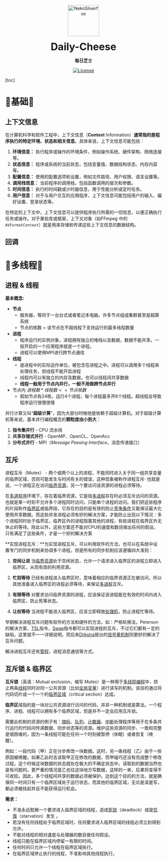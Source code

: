 <div align="center">
<p>
 <img width="100px" src="https://raw.githubusercontent.com/NekoSilverFox/NekoSilverfox/403ab045b7d9adeaaf8186c451af7243f5d8f46d/icons/silverfox.svg" align="center" alt="NekoSilverfox" />
 <p align="center"><b><font size=6>Daily-Cheese</font></b></p>
 <p align="center"><b>每日芝士</b></p>
</p>



[![License](https://img.shields.io/badge/license-Apache%202.0-brightgreen)](LICENSE)



<div align="left">
<!-- 顶部至此截止 -->


[toc]



# 🧀基础🧀

## 上下文信息

在计算机科学和软件工程中，上下文信息（**Context** Information）**通常指的是程序执行的特定环境、状态和相关信息**。具体来说，上下文信息可能包括：

1. **环境信息：** 执行程序或操作的环境条件，例如操作系统、硬件架构、网络连接等。
2. **状态信息：** 程序或系统的当前状态，包括变量值、数据结构状态、内存内容等。
3. **配置信息：** 使用的配置选项和设置，例如文件路径、用户权限、语言设置等。
4. **调用栈信息：** 当前程序的调用栈，包括函数调用的层次和参数。
5. **时间信息：** 执行的时间戳或计时器信息，用于性能分析或定时任务。
6. **用户信息：** 对于与用户交互的应用程序，上下文信息可能包括用户的输入、偏好设置、登录状态等。

在特定的上下文中，上下文信息可以提供程序执行所需的一切信息，以便正确执行任务或操作。对于某些库或框架，上下文对象（如FFmpeg 中的`AVFormatContext`）就是用来存储和传递这些上下文信息的数据结构。

## 回调



# 🧀多线程🧀

## 进程 & 线程

**基本概念:**

- **节点**
    - ﻿服务器，等同于一台台式或者笔记本电脑。许多节点组成集群甚至是超算系统
    - ﻿节点的核数 = 该节点在不超线程下支持运行的最多线程数量
- **进程**
    - 程序运行的实例对象，进程拥有独立的堆栈以及数据，数据不能共享。一般开启的一个应用程序就是一个进程。
    - 进程可以使用MPI进行跨节点通信
- **线程**
    - 是进程中的实际运作单位，被包含在进程之中。进程可以调用多个线程来处理任务，但线程不能开启进程
    - 线程内可以有独立的内存及数据，也可以线程间共享数据
    - **线程一般用于节点内井行，一般不用做跨节点并行**
- 节点内 $进程数 * 线程数<=节点核数$
    - 假如节点有24核，运行4个进程，每个进程最多开6个线程。超线程会导致程序运行很慢很慢



并行计算又叫“**超级计算**”，因为大部分时候他是依赖于超级计算机。对于超级计算机等来说，基本并行编程概念的**颗粒度由小到大**：

1. **指令集并行** - CPU 流水线
2. **共享存储式并行** - OpenMP、OpenCL、OpenAcc
3. **分布式并行** - MPI（*Message Passing Interface*，消息传递接口）





## 互斥 

进程互斥（Mutex） - 两个或两个以上的进程，不能同时进入关于同一组共享变量的临界区域，否则可能发生与时间有关的错误，这种现象被称作进程互斥· 也就是说，一个进程正在访问[临界资源](https://baike.baidu.com/item/临界资源/1880269?fromModule=lemma_inlink)，另一个要访问该资源的进程必须等待。

在[多道程序](https://baike.baidu.com/item/多道程序/8192392?fromModule=lemma_inlink)环境下，存在着临界资源，它是指[多进程](https://baike.baidu.com/item/多进程/9796976?fromModule=lemma_inlink)存在时必须互斥访问的资源。也就是某一时刻不允许多个进程同时访问，只能单个进程的访问。我们把这些程序的片段称作[临界区](https://baike.baidu.com/item/临界区/8942134?fromModule=lemma_inlink)或临界段，它存在的目的是有效的防止[竞争条件](https://baike.baidu.com/item/竞争条件/10354815?fromModule=lemma_inlink)又能保证最大化使用共享数据。而这些并发进程必须有好的解决方案，才能防止出现以下情况：多个进程同时处于临界区，临界区外的进程阻塞其他的进程，有些进程在临界区外无休止的等待。除此以外，这些方案还不能对CPU的速度和数目做出任何的假设。只有满足了这些条件，才是一个好的解决方案

**实现进程互斥：**为实现进程互斥，可以利用软件的方法，也可以在系统中设置专门的同步机制来协调多个进程，但是所有的同步机制应该遵循四大准则：

1. **空闲让进** 当[临界资源](https://baike.baidu.com/item/临界资源/0?fromModule=lemma_inlink)处于空闲状态，允许一个请求进入临界区的进程立即进入临界区，从而有效的利用资源。

2. **忙则等待** 已经有进程进入临界区时，意味着相应的临界资源正在被访问，所以其他准备进入临界区的进程必须等待，来保证[多进程](https://baike.baidu.com/item/多进程/0?fromModule=lemma_inlink)互斥。

3. **有限等待** 对要求访问临界资源的进程，应该保证该进程能在有效的时间内进入临界区，防止死等状态。

4. **让权等待** 当进程不能进入临界区，应该立即释放[处理机](https://baike.baidu.com/item/处理机/0?fromModule=lemma_inlink)，防止进程忙等待。

早期解决进程互斥问题有软件的方法和硬件的方法，如：严格轮换法，Peterson的解决方案，[TSL](https://baike.baidu.com/item/TSL/6695760?fromModule=lemma_inlink)指令，[Swap](https://baike.baidu.com/item/Swap/2666186?fromModule=lemma_inlink)指令都可以实现进程的互斥，不过它们都有一定的缺陷，这里就不一一详细说明，而后来[Dijkstra](https://baike.baidu.com/item/Dijkstra/1880870?fromModule=lemma_inlink)提出的[信号量机制](https://baike.baidu.com/item/信号量机制/0?fromModule=lemma_inlink)则更好的解决了互斥问题。

解决进程互斥还有[管程](https://baike.baidu.com/item/管程/0?fromModule=lemma_inlink)，进程消息通信等方式。



## 互斥锁 & 临界区

**互斥锁**（英语：Mutual exclusion，缩写 Mutex）是一种用于[多线程](https://zh.wikipedia.org/wiki/多线程)[编程](https://zh.wikipedia.org/wiki/编程)中，防止两条[线程](https://zh.wikipedia.org/wiki/线程)同时对同一公共资源（比如[全局变量](https://zh.wikipedia.org/wiki/全域變數)）进行读写的机制。该目的通过将代码切片成一个一个的[临界区域](https://zh.wikipedia.org/wiki/临界区域)（critical section）达成。

**临界区**域指的是一块对公共资源进行访问的代码，并非一种机制或是算法。一个程序、进程、线程可以拥有多个临界区域，但是并不一定会应用互斥锁。

需要此机制的资源的例子有：[旗标](https://zh.wikipedia.org/wiki/旗標)、[队列](https://zh.wikipedia.org/wiki/队列)、[计数器](https://zh.wikipedia.org/wiki/计数器)、[中断](https://zh.wikipedia.org/wiki/中断)处理程序等用于在多条并行运行的代码间传递数据、同步状态等的资源。维护这些资源的同步、一致和完整是很困难的，因为一条线程可能在任何一个时刻被暂停（休眠）或者恢复（唤醒）。

例如：一段代码（甲）正在分步修改一块数据。这时，另一条线程（乙）由于一些原因被唤醒。如果乙此时去读取甲正在修改的数据，而甲碰巧还没有完成整个修改过程，这个时候这块数据的状态就处在极大的不确定状态中，读取到的数据当然也是有问题的。更严重的情况是乙也往这块地方写数据，这样的一来，后果将变得不可收拾。因此，多个线程间共享的数据必须被保护。达到这个目的的方法，就是确保同一时间只有一个临界区域处于运行状态，而其他的临界区域，无论是读是写，都必须被挂起并且不能获得运行机会。

**需求：**

- 不准永远耽搁一个要求进入临界区域的线程，造成[死锁](https://zh.wikipedia.org/wiki/死锁)（deadlock）或是[饥饿](https://zh.wikipedia.org/wiki/饥饿_(操作系统))（starvation）发生 。
- 若没有任何线程处于临界区域时，任何要求进入临界区域的线程必须立刻得到允许。
- 不能对线程的相对速度与处理器的数目做任何假设。
- 线程只能在临界区域内停留一有限的时间。
- 任何时间只允许一个线程在临界区域执行。
- 在临界区域停止执行的线程，不准影响其他线程执行。



